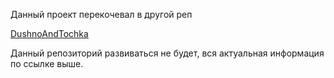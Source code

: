 
Данный проект перекочевал в другой реп

[DushnoAndTochka](https://github.com/DushnoAndTochka/solutions_algorithmic_problems)

Данный репозиторий развиваться не будет, вся актуальная информация по ссылке выше.
